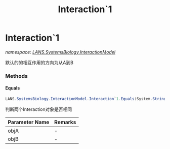 ﻿---
title: Interaction`1
---

# Interaction`1
_namespace: [LANS.SystemsBiology.InteractionModel](N-LANS.SystemsBiology.InteractionModel.html)_

默认的的相互作用的方向为从A到B



### Methods

#### Equals
```csharp
LANS.SystemsBiology.InteractionModel.Interaction`1.Equals(System.String,System.String,System.Boolean)
```
判断两个Interaction对象是否相同

|Parameter Name|Remarks|
|--------------|-------|
|objA|-|
|objB|-|



